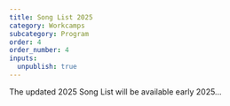 ```yaml
---
title: Song List 2025
category: Workcamps
subcategory: Program
order: 4
order_number: 4
inputs:
  unpublish: true
---
```

The updated 2025 Song List will be available early 2025…